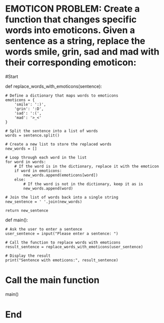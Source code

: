 # EMOTICON PROBLEM: Create a function that changes specific words into emoticons. Given a sentence as a string, replace the words smile, grin, sad and mad with their corresponding emoticon:
 
#Start

def replace_words_with_emoticons(sentence):
    
    # Define a dictionary that maps words to emoticons
    emoticons = {
        'smile': ':)',
        'grin': ':D',
        'sad': ':(',
        'mad': '>_<'
    }
    
    # Split the sentence into a list of words
    words = sentence.split()
    
    # Create a new list to store the replaced words
    new_words = []
    
    # Loop through each word in the list
    for word in words:
        # If the word is in the dictionary, replace it with the emoticon
        if word in emoticons:
            new_words.append(emoticons[word])
        else:
            # If the word is not in the dictionary, keep it as is
            new_words.append(word)
    
    # Join the list of words back into a single string
    new_sentence = ' '.join(new_words)
    
    return new_sentence

def main():
   
    # Ask the user to enter a sentence
    user_sentence = input("Please enter a sentence: ")
    
    # Call the function to replace words with emoticons
    result_sentence = replace_words_with_emoticons(user_sentence)
    
    # Display the result
    print("Sentence with emoticons:", result_sentence)

# Call the main function
main()

# End
